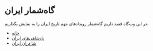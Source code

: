 # گاه‌شمار ایران

در این وب‌گاه قصد داریم گاه‌شمار رویدادهای مهم تاریخ ایران را به نمایش بگذاریم.

* [خانه](README.md)
* [پادشاهی‌های ایران](king.md)
* [شاعران ایران](poets.md)